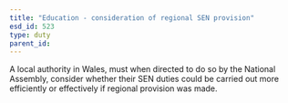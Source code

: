 ```yaml
---
title: "Education - consideration of regional SEN provision"
esd_id: 523
type: duty
parent_id:  
---
```


A local authority in Wales, must when directed to do so by the National Assembly, consider whether their SEN duties could be carried out more efficiently or effectively if regional provision was made.

